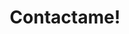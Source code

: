 ---
title : "Contactame!"
bg_image: "images/backgrounds/contact-us-bg.jpg"
form_action: "#" # works with https://formspree
name: "Nombre"
email: "Email"
message: "Mensaje"
submit: "Enviar"


# custom style
custom_class: "" 
custom_attributes: "" 
custom_css: ""
---